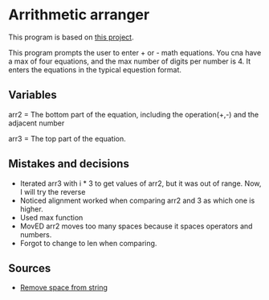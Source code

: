 # Arrithmetic arranger
This program is based on [this project](https://www.freecodecamp.org/learn/scientific-computing-with-python/scientific-computing-with-python-projects/arithmetic-formatter). 

This program prompts the user to enter + or - math equations. You cna have a max of four equations, and the max number of digits  per number is 4. It enters the equations in the typical equestion format. 

## Variables

arr2 = The bottom part of the equation, including the operation(+,-) and the adjacent number

arr3 = The top part of the equation.

## Mistakes and decisions
- Iterated arr3 with i * 3 to get values of arr2, but it was out of range. Now, I will try the reverse
- Noticed alignment worked when comparing arr2 and 3 as which one is higher. 
- Used max function
- MovED arr2 moves too many spaces because it spaces operators and numbers.
- Forgot to change to len when comparing.


## Sources
- [Remove space from string](https://www.journaldev.com/23763/python-remove-spaces-from-string#:~:text=to%20remove%20spaces.-,strip(),remove%20leading%20and%20trailing%20whitespaces.&text=If%20you%20want%20to%20remove,or%20rstrip()%20function%20instead)
